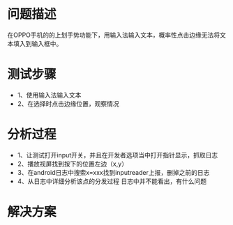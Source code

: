 # 问题描述
在OPPO手机的的上划手势功能下，用输入法输入文本，概率性点击边缘无法将文本填入到输入框中。

# 测试步骤
* 1、使用输入法输入文本
* 2、在选择时点击边缘位置，观察情况

# 分析过程
* 1、让测试打开input开关，并且在开发者选项当中打开指针显示，抓取日志
* 2、播放视屏找到按下的位置左边（x,y）
* 3、在android日志中搜索x=xxx找到inputreader上报，删掉之前的日志
* 4、从日志中详细分析该点的分发过程
日志中并不能看出，有什么问题


# 解决方案